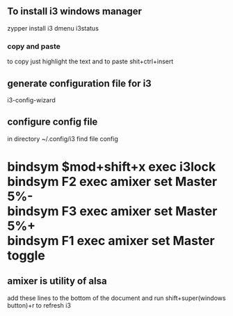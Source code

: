 ## To install i3 windows manager
zypper install i3 dmenu i3status
### copy and paste
to copy just highlight the text  and to paste shit+ctrl+insert   
## generate  configuration file for i3
i3-config-wizard
## configure config file
in directory ~/.config/i3 find file config

bindsym $mod+shift+x exec i3lock  
bindsym F2 exec amixer set Master 5%-  
bindsym F3 exec amixer set Master 5%+  
bindsym F1 exec amixer set Master toggle  
========================
amixer is utility of alsa 
----------------------------
add these lines to the bottom of the document 
and run  shift+super(windows button)+r  to refresh i3

 
